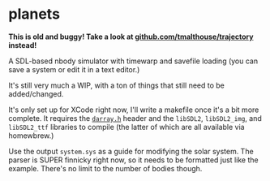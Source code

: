 # planets

**This is old and buggy! Take a look at [github.com/tmalthouse/trajectory]() instead!**

A SDL-based nbody simulator with timewarp and savefile loading (you can save a system or edit it in a text editor.)

It's still very much a WIP, with a ton of things that still need to be added/changed.

It's only set up for XCode right now, I'll write a makefile once it's a bit more complete. It requires the [`darray.h`](https://github.com/tmalthouse/darray-generic) header and the `libSDL2`, `libSDL2_img`, and `libSDL2_ttf` libraries to compile (the latter of which are all available via homewbrew.)

Use the output `system.sys` as a guide for modifying the solar system. The parser is SUPER finnicky right now, so it needs to be formatted just like the example. There's no limit to the number of bodies though.

